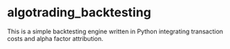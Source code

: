 # algotrading_backtesting
This is a simple backtesting engine written in Python integrating transaction costs and alpha factor attribution.

